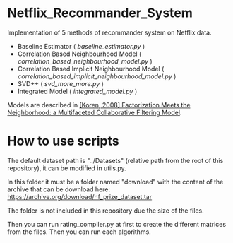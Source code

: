 # Netflix_Recommander_System
Implementation of 5 methods of recommander system on Netflix data.
* Baseline Estimator ( *baseline_estimator.py* )
* Correlation Based Neighbourhood Model ( *correlation_based_neighbourhood_model.py* )
* Correlation Based Implicit Neighbourhood Model ( *correlation_based_implicit_neighbourhood_model.py* )
* SVD++ ( *svd_more_more.py* )
* Integrated Model ( *integrated_model.py* )

Models are described in [[Koren, 2008] Factorization Meets the Neighborhood: a Multifaceted Collaborative Filtering Model](https://www.cs.rochester.edu/twiki/pub/Main/HarpSeminar/Factorization_Meets_the_Neighborhood-_a_Multifaceted_Collaborative_Filtering_Model.pdf).

# How to use scripts
The default dataset path is "../Datasets" (relative path from the root of this repository), it can be modified in utils.py.

In this folder it must be a folder named "download" with the content of the archive that can be download here: 
https://archive.org/download/nf_prize_dataset.tar

The folder is not included in this repository due the size of the files.

Then you can run rating_compiler.py at first to create the different matrices from the files. Then you can run each algorithms.
